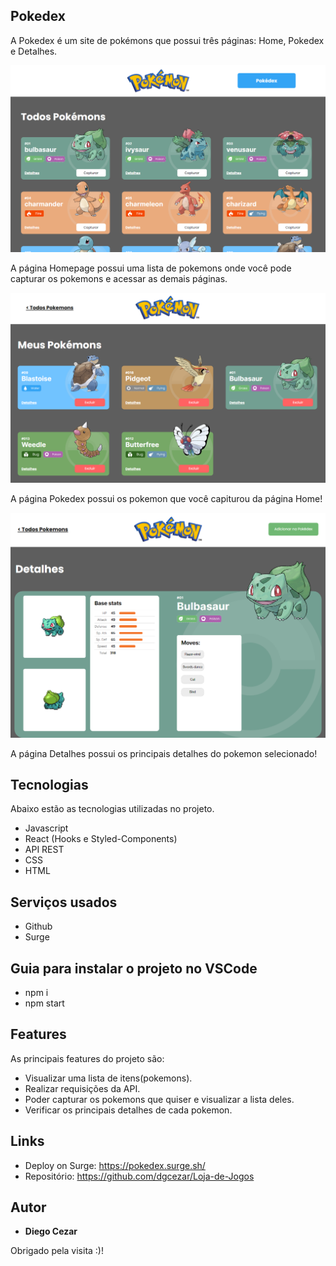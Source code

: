 ## Pokedex

A Pokedex é um site de pokémons que possui três páginas: Home, Pokedex e Detalhes. 

![Preview](https://github.com/dgcezar/projeto-react-apis/blob/5d4948adf36e3dab1a64b009484e239db13809cc/src/ImgReadme/pokedex_homepage.png)

A página Homepage possui uma lista de pokemons onde você pode capturar os pokemons e acessar as demais páginas.

![Preview](https://github.com/dgcezar/projeto-react-apis/blob/5d4948adf36e3dab1a64b009484e239db13809cc/src/ImgReadme/pokedex_pokedex.png)

A página Pokedex possui os pokemon que você capiturou da página Home!

![Preview](https://github.com/dgcezar/projeto-react-apis/blob/5d4948adf36e3dab1a64b009484e239db13809cc/src/ImgReadme/pokedex_detalhes.png)

A página Detalhes possui os principais detalhes do pokemon selecionado!

## Tecnologias 

Abaixo estão as tecnologias utilizadas no projeto.

* Javascript
* React (Hooks e Styled-Components)
* API REST
* CSS
* HTML

## Serviços usados

* Github
* Surge

## Guia para instalar o projeto no VSCode

- npm i
- npm start

## Features

As principais features do projeto são:
 - Visualizar uma lista de itens(pokemons).
 - Realizar requisições da API.
 - Poder capturar os pokemons que quiser e visualizar a lista deles.
 - Verificar os principais detalhes de cada pokemon.

## Links
  - Deploy on Surge: https://pokedex.surge.sh/
  - Repositório: https://github.com/dgcezar/Loja-de-Jogos  

  ## Autor

  * **Diego Cezar** 

  Obrigado pela visita :)!


